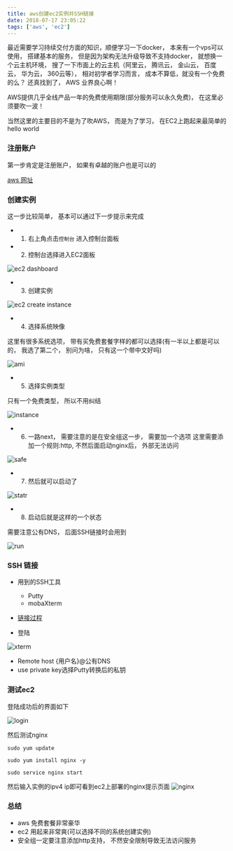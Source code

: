 ```yaml
---
title: aws创建ec2实例并SSH链接
date: 2018-07-17 23:05:22
tags: ['aws', 'ec2']
---
```


最近需要学习持续交付方面的知识，顺便学习一下docker， 本来有一个vps可以使用， 搭建基本的服务， 但是因为架构无法升级导致不支持docker， 就想换一个云主机环境， 搜了一下市面上的云主机（阿里云， 腾讯云， 金山云， 百度云， 华为云， 360云等）， 相对初学者学习而言， 成本不算低，就没有一个免费的么？ 还真找到了， AWS 业界良心啊！

AWS提供几乎全线产品一年的免费使用期限(部分服务可以永久免费)， 在这里必须要吹一波！

当然这里的主要目的不是为了吹AWS， 而是为了学习， 在EC2上跑起来最简单的hello world

### 注册账户

第一步肯定是注册账户， 如果有卓越的账户也是可以的

[aws 网址](https://aws.amazon.com/)

### 创建实例

这一步比较简单， 基本可以通过下一步提示来完成

- 1. 右上角点击`控制台` 进入控制台面板

- 2. 控制台选择进入EC2面板

![ec2 dashboard](aws-ec2/ec2.png)

- 3. 创建实例

![ec2 create instance](aws-ec2/ec2-create.png)

- 4. 选择系统映像

这里有很多系统选项， 带有买免费套餐字样的都可以选择(有一半以上都是可以的， 我选了第二个， 别问为啥， 只有这一个带中文好吗)

![ami](aws-ec2/ami.png)

- 5. 选择实例类型

只有一个免费类型， 所以不用纠结

![instance](aws-ec2/step2.png)

- 6. 一路next， 需要注意的是在安全组这一步， 需要加一个选项
这里需要添加一个规则:http, 不然后面启动nginx后， 外部无法访问

![safe](aws-ec2/safe.png)

- 7. 然后就可以启动了

![statr](aws-ec2/start.png)

- 8. 启动后就是这样的一个状态

需要注意公有DNS， 后面SSH链接时会用到

![run](aws-ec2/run.png)

### SSH 链接

- 用到的SSH工具 
    - Putty
    - mobaXterm

- [链接过程](https://docs.aws.amazon.com/zh_cn/AWSEC2/latest/UserGuide/putty.html?icmpid=docs_ec2_console)

- 登陆

![xterm](aws-ec2/xterm.png)

  - Remote host {用户名}@公有DNS
  - use private key选择Putty转换后的私钥

### 测试ec2

登陆成功后的界面如下

![login](aws-ec2/log.png)

然后测试nginx

```
sudo yum update

sudo yum install nginx -y

sudo service nginx start
```

然后输入实例的ipv4 ip即可看到ec2上部署的nginx提示页面
![nginx](aws-ec2/nginx.png)

### 总结

- aws 免费套餐非常豪华
- ec2 用起来非常爽(可以选择不同的系统创建实例)
- 安全组一定要注意添加http支持， 不然安全限制导致无法访问服务





